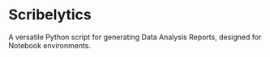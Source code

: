 # Scribelytics
A versatile Python script for generating Data Analysis Reports, designed for Notebook environments.
